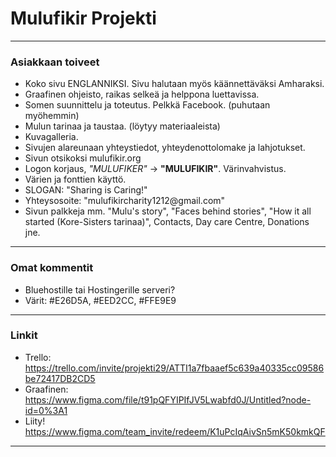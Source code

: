 
# Mulufikir Projekti

--------------------------------------------------------

### Asiakkaan toiveet

- Koko sivu ENGLANNIKSI. Sivu halutaan myös käännettäväksi Amharaksi.
- Graafinen ohjeisto, raikas selkeä ja helppona luettavissa.
- Somen suunnittelu ja toteutus. Pelkkä Facebook. (puhutaan myöhemmin)
- Mulun tarinaa ja taustaa. (löytyy materiaaleista)
- Kuvagalleria.
- Sivujen alareunaan yhteystiedot, yhteydenottolomake ja lahjotukset.
- Sivun otsikoksi mulufikir.org
- Logon korjaus, <i>"MULUFIKER"</i> -> <b>"MULUFIKIR"</b>. Värinvahvistus.
- Värien ja fonttien käyttö.
- SLOGAN: "Sharing is Caring!"
- Yhteysosoite: "mulufikircharity1212@gmail\.com"
- Sivun palkkeja mm. "Mulu's story", "Faces behind stories", "How it all started (Kore-Sisters tarinaa)", Contacts, Day care Centre, Donations jne.

--------------------------------------------------------

### Omat kommentit

- Bluehostille tai Hostingerille serveri?
- Värit: #E26D5A, #EED2CC, #FFE9E9  

--------------------------------------------------------

### Linkit

- Trello: https://trello.com/invite/projekti29/ATTI1a7fbaaef5c639a40335cc09586be72417DB2CD5  
- Graafinen: https://www.figma.com/file/t91pQFYIPIfJV5Lwabfd0J/Untitled?node-id=0%3A1  
- Liity! https://www.figma.com/team_invite/redeem/K1uPcIqAivSn5mK50kmkQF  

--------------------------------------------------------


